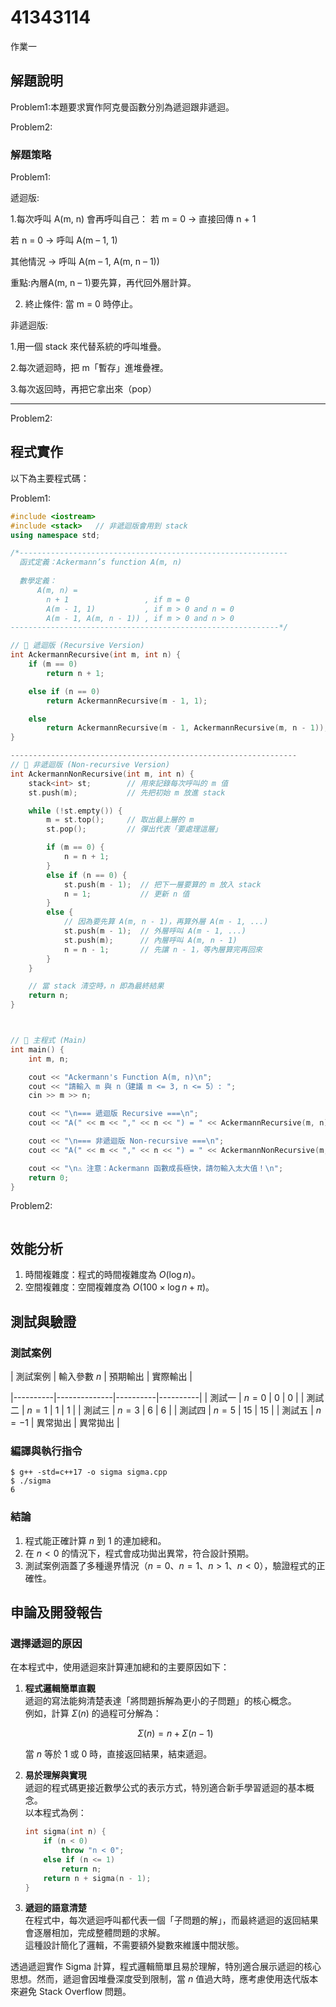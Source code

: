 # 41343114

作業一

## 解題說明

Problem1:本題要求實作阿克曼函數分別為遞迴跟非遞迴。

Problem2:
### 解題策略

Problem1:

遞迴版:

1.每次呼叫 A(m, n) 會再呼叫自己：
若 m = 0 → 直接回傳 n + 1

若 n = 0 → 呼叫 A(m – 1, 1)

其他情況 → 呼叫 A(m – 1, A(m, n – 1))

重點:內層A(m, n – 1)要先算，再代回外層計算。

2. 終止條件:
當 m = 0 時停止。

非遞迴版:

1.用一個 stack <int> 來代替系統的呼叫堆疊。

2.每次遞迴時，把 m「暫存」進堆疊裡。

3.每次返回時，再把它拿出來（pop）

-----------------------------------
Problem2:

## 程式實作

以下為主要程式碼：

Problem1:
```cpp
#include <iostream>
#include <stack>   // 非遞迴版會用到 stack
using namespace std;

/*------------------------------------------------------------
  函式定義：Ackermann’s function A(m, n)
  
  數學定義：
      A(m, n) =
        n + 1                 , if m = 0
        A(m - 1, 1)           , if m > 0 and n = 0
        A(m - 1, A(m, n - 1)) , if m > 0 and n > 0
------------------------------------------------------------*/

// 🔹 遞迴版 (Recursive Version)
int AckermannRecursive(int m, int n) {
    if (m == 0)
        return n + 1;

    else if (n == 0)
        return AckermannRecursive(m - 1, 1);

    else
        return AckermannRecursive(m - 1, AckermannRecursive(m, n - 1));
}

----------------------------------------------------------------
// 🔹 非遞迴版 (Non-recursive Version)
int AckermannNonRecursive(int m, int n) {
    stack<int> st;        // 用來記錄每次呼叫的 m 值
    st.push(m);           // 先把初始 m 放進 stack

    while (!st.empty()) {
        m = st.top();     // 取出最上層的 m
        st.pop();         // 彈出代表「要處理這層」

        if (m == 0) {
            n = n + 1;
        } 
        else if (n == 0) {
            st.push(m - 1);  // 把下一層要算的 m 放入 stack
            n = 1;           // 更新 n 值
        } 
        else {
            // 因為要先算 A(m, n - 1)，再算外層 A(m - 1, ...)
            st.push(m - 1);  // 外層呼叫 A(m - 1, ...)
            st.push(m);      // 內層呼叫 A(m, n - 1)
            n = n - 1;       // 先讓 n - 1，等內層算完再回來
        }
    }

    // 當 stack 清空時，n 即為最終結果
    return n;
}



// 🔹 主程式 (Main)
int main() {
    int m, n;

    cout << "Ackermann's Function A(m, n)\n";
    cout << "請輸入 m 與 n（建議 m <= 3, n <= 5）: ";
    cin >> m >> n;

    cout << "\n=== 遞迴版 Recursive ===\n";
    cout << "A(" << m << "," << n << ") = " << AckermannRecursive(m, n) << endl;

    cout << "\n=== 非遞迴版 Non-recursive ===\n";
    cout << "A(" << m << "," << n << ") = " << AckermannNonRecursive(m, n) << endl;

    cout << "\n⚠️ 注意：Ackermann 函數成長極快，請勿輸入太大值！\n";
    return 0;
}

```
Problem2:
```cpp


```
## 效能分析

1. 時間複雜度：程式的時間複雜度為 $O(\log n)$。
2. 空間複雜度：空間複雜度為 $O(100\times \log n + \pi)$。

## 測試與驗證

### 測試案例

| 測試案例 | 輸入參數 $n$ | 預期輸出 | 實際輸出 |

|----------|--------------|----------|----------|
| 測試一   | $n = 0$      | 0        | 0        |
| 測試二   | $n = 1$      | 1        | 1        |
| 測試三   | $n = 3$      | 6        | 6        |
| 測試四   | $n = 5$      | 15       | 15       |
| 測試五   | $n = -1$     | 異常拋出 | 異常拋出 |

### 編譯與執行指令

```shell
$ g++ -std=c++17 -o sigma sigma.cpp
$ ./sigma
6
```

### 結論

1. 程式能正確計算 $n$ 到 $1$ 的連加總和。  
2. 在 $n < 0$ 的情況下，程式會成功拋出異常，符合設計預期。  
3. 測試案例涵蓋了多種邊界情況（$n = 0$、$n = 1$、$n > 1$、$n < 0$），驗證程式的正確性。

## 申論及開發報告

### 選擇遞迴的原因

在本程式中，使用遞迴來計算連加總和的主要原因如下：

1. **程式邏輯簡單直觀**  
   遞迴的寫法能夠清楚表達「將問題拆解為更小的子問題」的核心概念。  
   例如，計算 $\Sigma(n)$ 的過程可分解為：  

   $$
   \Sigma(n) = n + \Sigma(n-1)
   $$

   當 $n$ 等於 1 或 0 時，直接返回結果，結束遞迴。

2. **易於理解與實現**  
   遞迴的程式碼更接近數學公式的表示方式，特別適合新手學習遞迴的基本概念。  
   以本程式為例：  

   ```cpp
   int sigma(int n) {
       if (n < 0)
           throw "n < 0";
       else if (n <= 1)
           return n;
       return n + sigma(n - 1);
   }
   ```

3. **遞迴的語意清楚**  
   在程式中，每次遞迴呼叫都代表一個「子問題的解」，而最終遞迴的返回結果會逐層相加，完成整體問題的求解。  
   這種設計簡化了邏輯，不需要額外變數來維護中間狀態。

透過遞迴實作 Sigma 計算，程式邏輯簡單且易於理解，特別適合展示遞迴的核心思想。然而，遞迴會因堆疊深度受到限制，當 $n$ 值過大時，應考慮使用迭代版本來避免 Stack Overflow 問題。
